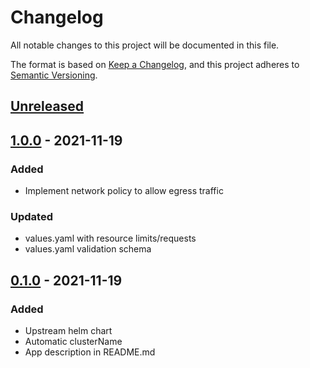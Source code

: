 # Changelog

All notable changes to this project will be documented in this file.

The format is based on [Keep a Changelog](https://keepachangelog.com/en/1.0.0/),
and this project adheres to [Semantic Versioning](https://semver.org/spec/v2.0.0.html).

## [Unreleased]

## [1.0.0] - 2021-11-19

### Added

- Implement network policy to allow egress traffic

### Updated
- values.yaml with resource limits/requests
- values.yaml validation schema

## [0.1.0] - 2021-11-19

### Added
- Upstream helm chart
- Automatic clusterName
- App description in README.md

[Unreleased]: https://github.com/giantswarm/aws-load-balancer-controller-app/compare/v1.0.0...HEAD
[1.0.0]: https://github.com/giantswarm/aws-load-balancer-controller-app/compare/v0.1.0...v1.0.0
[0.1.0]: https://github.com/giantswarm/aws-load-balancer-controller-app/releases/tag/v0.1.0
